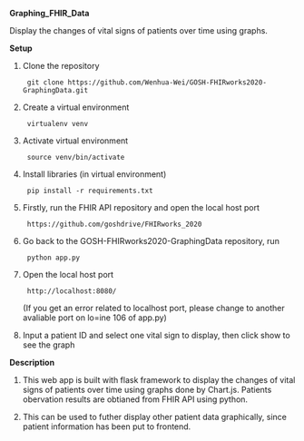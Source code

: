 **Graphing_FHIR_Data**

Display the changes of vital signs of patients over time using graphs.

**Setup**

1. Clone the repository

        git clone https://github.com/Wenhua-Wei/GOSH-FHIRworks2020-GraphingData.git
2. Create a virtual environment

        virtualenv venv
3. Activate virtual environment

        source venv/bin/activate
4. Install libraries (in virtual environment)

        pip install -r requirements.txt
5. Firstly, run the FHIR API repository and open the local host port

        https://github.com/goshdrive/FHIRworks_2020
6. Go back to the GOSH-FHIRworks2020-GraphingData repository, run

        python app.py
7. Open the local host port 

        http://localhost:8080/
   (If you get an error related to localhost port, please change to another avaliable port on lo=ine 106 of app.py)
8. Input a patient ID and select one vital sign to display, then click show to see the graph

**Description**

1. This web app is built with flask framework to display the changes of vital signs of patients over time using graphs done by Chart.js.
    Patients obervation results are obtianed from FHIR API using python.

2. This can be used to futher display other patient data graphically, since patient information has been put to frontend.


